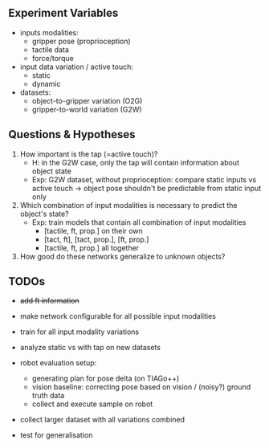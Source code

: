 
## Experiment Variables

* inputs modalities:
  * gripper pose (proprioception)
  * tactile data
  * force/torque
* input data variation / active touch:
  * static
  * dynamic
* datasets:
  * object-to-gripper variation (O2G)
  * gripper-to-world variation (G2W)

## Questions & Hypotheses

1. How important is the tap (=active touch)?
   * H: in the G2W case, only the tap will contain information about object state
   * Exp: G2W dataset, without proprioception: compare static inputs vs active touch -> object pose shouldn't be predictable from static input only
2. Which combination of input modalities is necessary to predict the object's state?
   * Exp: train models that contain all combination of input modalities
     * [tactile, ft, prop.] on their own
     * [tact, ft], [tact, prop.], [ft, prop.] 
     * [tactile, ft, prop.] all together
3. How good do these networks generalize to unknown objects?

## TODOs

* ~~add ft information~~
* make network configurable for all possible input modalities
* train for all input modality variations
  
* analyze static vs with tap on new datasets
  
* robot evaluation setup:
  * generating plan for pose delta (on TIAGo++)
  * vision baseline: correcting pose based on vision / (noisy?) ground truth data
  * collect and execute sample on robot

* collect larger dataset with all variations combined
* test for generalisation